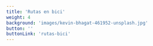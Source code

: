 ```yaml
---
title: 'Rutas en bici'
weight: 4
background: 'images/kevin-bhagat-461952-unsplash.jpg'
button: ''
buttonLink: 'rutas-bici'
---
```


